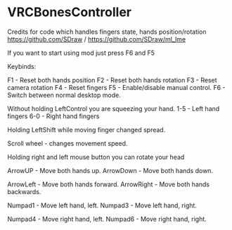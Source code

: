 # VRCBonesController

Credits for code which handles fingers state, hands position/rotation https://github.com/SDraw / https://github.com/SDraw/ml_lme

If you want to start using mod just press F6 and F5


Keybinds:

F1 - Reset both hands position
F2 - Reset both hands rotation
F3 - Reset camera rotation
F4 - Reset fingers
F5 - Enable/disable manual control.
F6 - Switch between normal desktop mode.

Without holding LeftControl you are squeezing your hand.
1-5 - Left hand fingers
6-0 - Right hand fingers

Holding LeftShift while moving finger changed spread.

Scroll wheel - changes movement speed.

Holding right and left mouse button you can rotate your head

ArrowUP - Move both hands up.
ArrowDown - Move both hands down.

ArrowLeft - Move both hands forward.
ArrowRight - Move both hands backwards.

Numpad1 - Move left hand, left.
Numpad3 - Move left hand, right.

Numpad4 - Move right hand, left.
Numpad6 - Move right hand, right.

